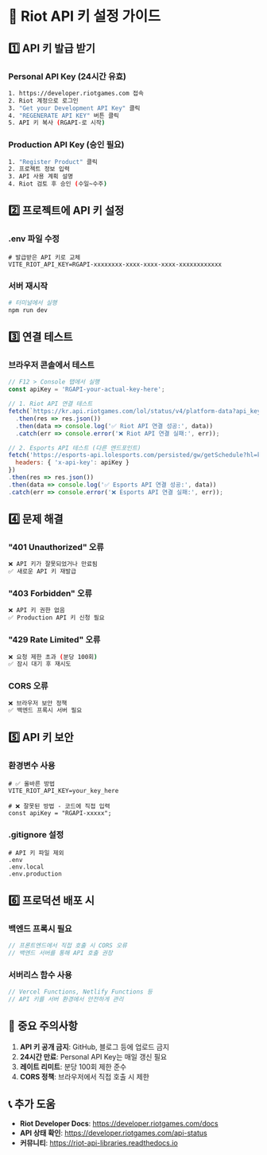 # 🔑 Riot API 키 설정 가이드

## 1️⃣ API 키 발급 받기

### Personal API Key (24시간 유효)
```bash
1. https://developer.riotgames.com 접속
2. Riot 계정으로 로그인
3. "Get your Development API Key" 클릭
4. "REGENERATE API KEY" 버튼 클릭
5. API 키 복사 (RGAPI-로 시작)
```

### Production API Key (승인 필요)
```bash
1. "Register Product" 클릭
2. 프로젝트 정보 입력
3. API 사용 계획 설명
4. Riot 검토 후 승인 (수일~수주)
```

## 2️⃣ 프로젝트에 API 키 설정

### .env 파일 수정
```env
# 발급받은 API 키로 교체
VITE_RIOT_API_KEY=RGAPI-xxxxxxxx-xxxx-xxxx-xxxx-xxxxxxxxxxxx
```

### 서버 재시작
```bash
# 터미널에서 실행
npm run dev
```

## 3️⃣ 연결 테스트

### 브라우저 콘솔에서 테스트
```javascript
// F12 > Console 탭에서 실행
const apiKey = 'RGAPI-your-actual-key-here';

// 1. Riot API 연결 테스트
fetch(`https://kr.api.riotgames.com/lol/status/v4/platform-data?api_key=${apiKey}`)
  .then(res => res.json())
  .then(data => console.log('✅ Riot API 연결 성공:', data))
  .catch(err => console.error('❌ Riot API 연결 실패:', err));

// 2. Esports API 테스트 (다른 엔드포인트)
fetch('https://esports-api.lolesports.com/persisted/gw/getSchedule?hl=ko-KR', {
  headers: { 'x-api-key': apiKey }
})
.then(res => res.json())
.then(data => console.log('✅ Esports API 연결 성공:', data))
.catch(err => console.error('❌ Esports API 연결 실패:', err));
```

## 4️⃣ 문제 해결

### "401 Unauthorized" 오류
```bash
❌ API 키가 잘못되었거나 만료됨
✅ 새로운 API 키 재발급
```

### "403 Forbidden" 오류  
```bash
❌ API 키 권한 없음
✅ Production API 키 신청 필요
```

### "429 Rate Limited" 오류
```bash
❌ 요청 제한 초과 (분당 100회)
✅ 잠시 대기 후 재시도
```

### CORS 오류
```bash
❌ 브라우저 보안 정책
✅ 백엔드 프록시 서버 필요
```

## 5️⃣ API 키 보안

### 환경변수 사용
```env
# ✅ 올바른 방법
VITE_RIOT_API_KEY=your_key_here

# ❌ 잘못된 방법 - 코드에 직접 입력
const apiKey = "RGAPI-xxxxx";
```

### .gitignore 설정
```gitignore
# API 키 파일 제외
.env
.env.local
.env.production
```

## 6️⃣ 프로덕션 배포 시

### 백엔드 프록시 필요
```javascript
// 프론트엔드에서 직접 호출 시 CORS 오류
// 백엔드 서버를 통해 API 호출 권장
```

### 서버리스 함수 사용
```javascript
// Vercel Functions, Netlify Functions 등
// API 키를 서버 환경에서 안전하게 관리
```

## 🚨 중요 주의사항

1. **API 키 공개 금지**: GitHub, 블로그 등에 업로드 금지
2. **24시간 만료**: Personal API Key는 매일 갱신 필요
3. **레이트 리미트**: 분당 100회 제한 준수
4. **CORS 정책**: 브라우저에서 직접 호출 시 제한

## 📞 추가 도움

- **Riot Developer Docs**: https://developer.riotgames.com/docs
- **API 상태 확인**: https://developer.riotgames.com/api-status
- **커뮤니티**: https://riot-api-libraries.readthedocs.io